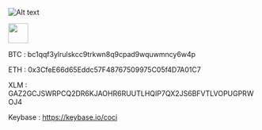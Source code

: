  ![Alt text](http://www.scholarpedia.org/w/images/4/4e/Game-of-life_Pentomino.gif)


<img src="http://www.scholarpedia.org/w/images/4/4e/Game-of-life_Pentomino.gif" width="40" height="40" />

BTC : bc1qqf3ylrulskcc9trkwn8q9cpad9wquwmncy6w4p

ETH : 0x3CfeE66d65Eddc57F48767509975C05f4D7A01C7

XLM : GAZ2GCJSWRPCQ2DR6KJAOHR6RUUTLHQIP7QX2JS6BFVTLVOPUGPRWOJ4

Keybase : https://keybase.io/coci
